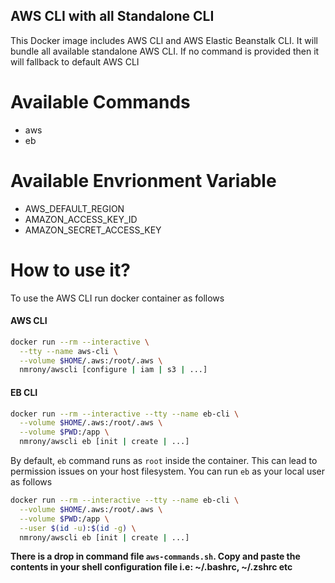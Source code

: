 AWS CLI with all Standalone CLI
--------------------------------
This Docker image includes AWS CLI and AWS Elastic Beanstalk CLI. It will bundle all available standalone AWS
CLI. If no command is provided then it will fallback to default AWS CLI

Available Commands
===================
- aws
- eb

Available Envrionment Variable
==============================
- AWS_DEFAULT_REGION
- AMAZON_ACCESS_KEY_ID
- AMAZON_SECRET_ACCESS_KEY

How to use it?
==============
To use the AWS CLI run docker container as follows

#### AWS CLI

```sh
docker run --rm --interactive \
  --tty --name aws-cli \
  --volume $HOME/.aws:/root/.aws \
  nmrony/awscli [configure | iam | s3 | ...]
```

#### EB CLI

```sh
docker run --rm --interactive --tty --name eb-cli \
  --volume $HOME/.aws:/root/.aws \
  --volume $PWD:/app \
  nmrony/awscli eb [init | create | ...]
```

By default, `eb` command runs as `root` inside the container. This can lead to permission issues on your host filesystem. You can run `eb` as your local user as follows

```sh
docker run --rm --interactive --tty --name eb-cli \
  --volume $HOME/.aws:/root/.aws \
  --volume $PWD:/app \
  --user $(id -u):$(id -g) \
  nmrony/awscli eb [init | create | ...]
```

**There is a drop in command file `aws-commands.sh`. Copy and paste the contents in your shell configuration file i.e: ~/.bashrc, ~/.zshrc etc**